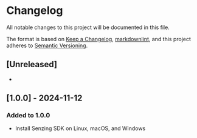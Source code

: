 # Changelog

All notable changes to this project will be documented in this file.

The format is based on [Keep a Changelog],
[markdownlint],
and this project adheres to [Semantic Versioning].

## [Unreleased]

-

## [1.0.0] - 2024-11-12

### Added to 1.0.0

- Install Senzing SDK on Linux, macOS, and Windows

[Keep a Changelog]: https://keepachangelog.com/en/1.0.0/
[markdownlint]: https://dlaa.me/markdownlint/
[Semantic Versioning]: https://semver.org/spec/v2.0.0.html
